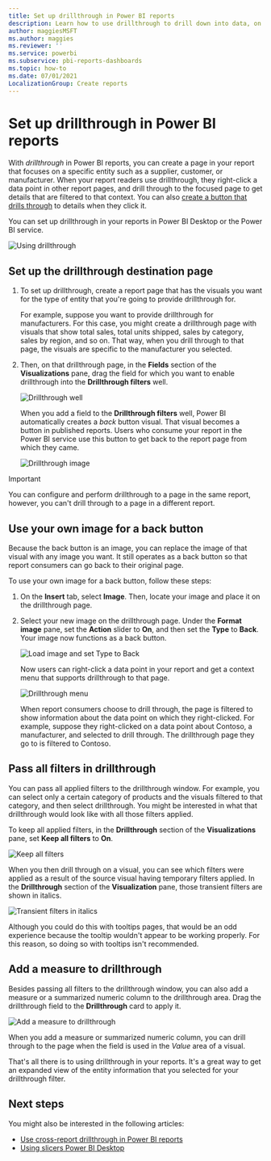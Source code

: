 ```yaml
---
title: Set up drillthrough in Power BI reports
description: Learn how to use drillthrough to drill down into data, on a new report page, in Power BI reports
author: maggiesMSFT
ms.author: maggies
ms.reviewer: ''
ms.service: powerbi
ms.subservice: pbi-reports-dashboards
ms.topic: how-to
ms.date: 07/01/2021
LocalizationGroup: Create reports
---
```

# Set up drillthrough in Power BI reports
With *drillthrough* in Power BI reports, you can create a page in your report that focuses on a specific entity such as a supplier, customer, or manufacturer. When your report readers use drillthrough, they right-click a data point in other report pages, and drill through to the focused page to get details that are filtered to that context. You can also [create a button that drills through](desktop-drill-through-buttons.md) to details when they click it.

You can set up drillthrough in your reports in Power BI Desktop or the Power BI service.

![Using drillthrough](media/desktop-drillthrough/power-bi-drill-through-right-click.png)

## Set up the drillthrough destination page
1. To set up drillthrough, create a report page that has the visuals you want for the type of entity that you're going to provide drillthrough for. 

    For example, suppose you want to provide drillthrough for manufacturers. For this case, you might create a drillthrough page with visuals that show total sales, total units shipped, sales by category, sales by region, and so on. That way, when you drill through to that page, the visuals are specific to the manufacturer you selected.

2. Then, on that drillthrough page, in the **Fields** section of the **Visualizations** pane, drag the field for which you want to enable drillthrough into the **Drillthrough filters** well.

    ![Drillthrough well](media/desktop-drillthrough/drillthrough_02.png)

    When you add a field to the **Drillthrough filters** well, Power BI automatically creates a *back* button visual. That visual becomes a button in published reports. Users who consume your report in the Power BI service use this button to get back to the report page from which they came.

    ![Drillthrough image](media/desktop-drillthrough/drillthrough_03.png)

> [!IMPORTANT]
> You can configure and perform drillthrough to a page in the same report, however, you can't drill through to a page in a different report.  



## Use your own image for a back button    
 Because the back button is an image, you can replace the image of that visual with any image you want. It still operates as a back button so that report consumers can go back to their original page. 

To use your own image for a back button, follow these steps:

1. On the **Insert** tab, select **Image**. Then, locate your image and place it on the drillthrough page.

2. Select your new image on the drillthrough page. Under the **Format image** pane, set the **Action** slider to **On**, and  then set the **Type** to **Back**. Your image now functions as a back button.

    ![Load image and set Type to Back](media/desktop-drillthrough/drillthrough_05.png)

    
     Now users can right-click a data point in your report and get a context menu that supports drillthrough to that page. 

    ![Drillthrough menu](media/desktop-drillthrough/drillthrough_04.png)

    When report consumers choose to drill through, the page is filtered to show information about the data point on which they right-clicked. For example, suppose they right-clicked on a data point about Contoso, a manufacturer, and selected to drill through. The drillthrough page they go to is filtered to Contoso.

## Pass all filters in drillthrough

You can pass all applied filters to the drillthrough window. For example, you can select only a certain category of products and the visuals filtered to that category, and then select drillthrough. You might be interested in what that drillthrough would look like with all those filters applied.

To keep all applied filters, in the **Drillthrough** section of the **Visualizations** pane, set **Keep all filters** to **On**. 

![Keep all filters](media/desktop-drillthrough/drillthrough_06.png)

When you then drill through on a visual, you can see which filters were applied as a result of the source visual having temporary filters applied. In the **Drillthrough** section of the **Visualization** pane, those transient filters are shown in italics. 

![Transient filters in italics](media/desktop-drillthrough/drillthrough_07.png)

Although you could do this with tooltips pages, that would be an odd experience because the tooltip wouldn't appear to be working properly. For this reason, so doing so with tooltips isn't recommended.

## Add a measure to drillthrough

Besides passing all filters to the drillthrough window, you can also add a measure or a summarized numeric column to the drillthrough area. Drag the drillthrough field to the **Drillthrough** card to apply it. 

![Add a measure to drillthrough](media/desktop-drillthrough/drillthrough_08.png)

When you add a measure or summarized numeric column, you can drill through to the page when the field is used in the *Value* area of a visual.

That's all there is to using drillthrough in your reports. It's a great way to get an expanded view of the entity information that you selected for your drillthrough filter.

## Next steps

You might also be interested in the following articles:

* [Use cross-report drillthrough in Power BI reports](desktop-cross-report-drill-through.md)
* [Using slicers Power BI Desktop](../visuals/power-bi-visualization-slicers.md)
